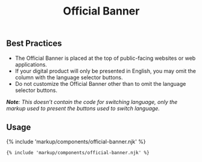 ﻿---
title: Official Banner
summary: The Official Banner identifies official Louisiana Government websites.
tags: components
layout: guide
eleventyNavigation:
  key: Official Banner
  parent: Components
  order: 210
  excerpt: The Official Banner identifies official Louisiana Government websites.
  img: /img/illustrations/illus-official-banner.svg
---
## Best Practices

- The Official Banner is placed at the top of public-facing websites or web applications. 
- If your digital product will only be presented in English, you may omit the column with the language selector buttons.
- Do not customize the Official Banner other than to omit the language selector buttons.

_**Note**: This doesn’t contain the code for switching language, only the markup used to present the buttons used to switch language._

## Usage

{% include 'markup/components/official-banner.njk' %}

``` html
{% include 'markup/components/official-banner.njk' %}
```
